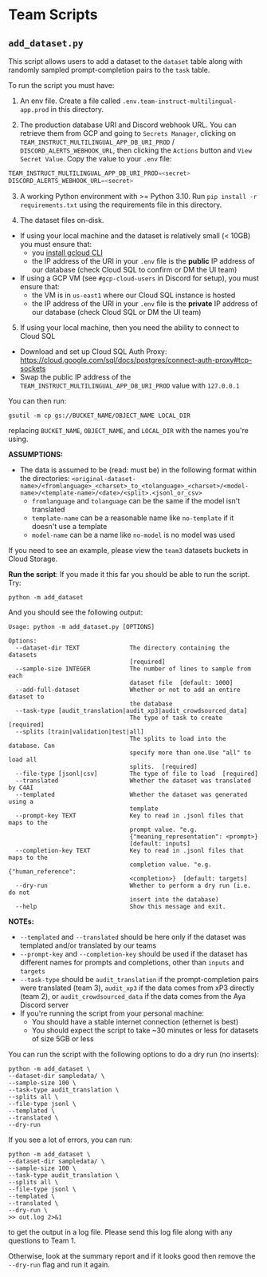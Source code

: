 # Team Scripts

## `add_dataset.py`

This script allows users to add a dataset to the `dataset` table along with randomly sampled prompt-completion pairs to the `task` table.


To run the script you must have:

1. An env file. Create a file called `.env.team-instruct-multilingual-app.prod` in this directory.

2. The production database URI and Discord webhook URL. You can retrieve them from GCP and going to `Secrets Manager`, clicking on `TEAM_INSTRUCT_MULTILINGUAL_APP_DB_URI_PROD` / `DISCORD_ALERTS_WEBHOOK_URL`, then clicking the `Actions` button and `View Secret Value`. Copy the value to your `.env` file:
```python
TEAM_INSTRUCT_MULTILINGUAL_APP_DB_URI_PROD=<secret>
DISCORD_ALERTS_WEBHOOK_URL=<secret>
```

3. A working Python environment with >= Python 3.10. Run `pip install -r requirements.txt` using the requirements file in this directory.

4. The dataset files on-disk. 

- If using your local machine and the dataset is relatively small (< 10GB) you must ensure that:
  - you [install gcloud CLI](https://cloud.google.com/sdk/docs/install#deb)
  - the IP address of the URI in your `.env` file is the **public** IP address of our database (check Cloud SQL to confirm or DM the UI team)
- If using a GCP VM (see `#gcp-cloud-users` in Discord for setup), you must ensure that:
  - the VM is in `us-east1` where our Cloud SQL instance is hosted
  - the IP address of the URI in your `.env` file is the **private** IP address of our database (check Cloud SQL or DM the UI team)

5. If using your local machine, then you need the ability to connect to Cloud SQL
  - Download and set up Cloud SQL Auth Proxy: https://cloud.google.com/sql/docs/postgres/connect-auth-proxy#tcp-sockets
  - Swap the public IP address of the `TEAM_INSTRUCT_MULTILINGUAL_APP_DB_URI_PROD` value with `127.0.0.1`

You can then run:

```console
gsutil -m cp gs://BUCKET_NAME/OBJECT_NAME LOCAL_DIR
```

replacing `BUCKET_NAME`, `OBJECT_NAME`, and `LOCAL_DIR` with the names you're using.

**ASSUMPTIONS:** 
- The data is assumed to be (read: must be) in the following format within the directories: `<original-dataset-name>/<fromlanguage>_<charset>_to_<tolanguage>_<charset>/<model-name>/<template-name>/<date>/<split>.<jsonl_or_csv>`
  - `fromlanguage` and `tolanguage` can be the same if the model isn't translated
  - `template-name` can be a reasonable name like `no-template` if it doesn't use a template
  - `model-name` can be a name like `no-model` is no model was used

If you need to see an example, please view the `team3` datasets buckets in Cloud Storage.


**Run the script**: If you made it this far you should be able to run the script. Try:

```console
python -m add_dataset
```

And you should see the following output:

```console
Usage: python -m add_dataset.py [OPTIONS]

Options:
  --dataset-dir TEXT              The directory containing the datasets
                                  [required]
  --sample-size INTEGER           The number of lines to sample from each
                                  dataset file  [default: 1000]
  --add-full-dataset              Whether or not to add an entire dataset to
                                  the database
  --task-type [audit_translation|audit_xp3|audit_crowdsourced_data]
                                  The type of task to create  [required]
  --splits [train|validation|test|all]
                                  The splits to load into the database. Can
                                  specify more than one.Use "all" to load all
                                  splits.  [required]
  --file-type [jsonl|csv]         The type of file to load  [required]
  --translated                    Whether the dataset was translated by C4AI
  --templated                     Whether the dataset was generated using a
                                  template
  --prompt-key TEXT               Key to read in .jsonl files that maps to the
                                  prompt value. "e.g.
                                  {"meaning_representation": <prompt>}
                                  [default: inputs]
  --completion-key TEXT           Key to read in .jsonl files that maps to the
                                  completion value. "e.g. {"human_reference":
                                  <completion>}  [default: targets]
  --dry-run                       Whether to perform a dry run (i.e. do not
                                  insert into the database)
  --help                          Show this message and exit.
```

**NOTEs:** 
- `--templated` and `--translated` should be here only if the dataset was templated and/or translated by our teams
- `--prompt-key` and `--completion-key` should be used if the dataset has different names for prompts and completions, other than `inputs` and `targets`
- `--task-type` should be `audit_translation` if the prompt-completion pairs were translated (team 3), `audit_xp3` if the data comes from xP3 directly (team 2), or `audit_crowdsourced_data` if the data comes from the Aya Discord server
- If you're running the script from your personal machine:
  - You should have a stable internet connection (ethernet is best)
  - You should expect the script to take ~30 minutes or less for datasets of size 5GB or less

You can run the script with the following options to do a dry run (no inserts):

```console
python -m add_dataset \
--dataset-dir sampledata/ \
--sample-size 100 \
--task-type audit_translation \
--splits all \
--file-type jsonl \
--templated \
--translated \
--dry-run
```

If you see a lot of errors, you can run:

```console
python -m add_dataset \
--dataset-dir sampledata/ \
--sample-size 100 \
--task-type audit_translation \
--splits all \
--file-type jsonl \
--templated \
--translated \
--dry-run \
>> out.log 2>&1
```

to get the output in a log file. Please send this log file along with any questions to Team 1.

Otherwise, look at the summary report and if it looks good then remove the `--dry-run` flag and run it again.

